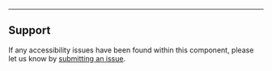 ---
## Support

If any accessibility issues have been found within this component, please let us know by [submitting an issue](https://github.com/hashicorp/design-system/issues/new/choose).